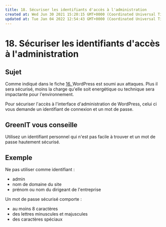 ```yaml
---
title: 18. Sécuriser les identifiants d'accès à l'administration
created at: Wed Jun 30 2021 15:20:15 GMT+0000 (Coordinated Universal Time)
updated at: Tue Jan 04 2022 12:54:43 GMT+0000 (Coordinated Universal Time)
---
```


# 18. Sécuriser les identifiants d'accès à l'administration

## Sujet

Comme indiqué dans le fiche [16. ](/Guide%20des%20'n'%20bonnes%20pratiques%20pour%20WordPress%20&%20Personnas/Guide%20des%20'n'%20bonnes%20pratiques%20pour%20WordPress%20&%20Personnas/16.%20S%C3%A9curiser%20l'acc%C3%A8s%20%C3%A0%20l'administration.md) WordPress est soumi aux attaques. Plus il sera sécurisé, moins la charge qu'elle soit energétique ou technique sera impactante pour l'environnement.

Pour sécuriser l'accès à l'interface d'administration de WordPress, celui ci vous demande un identifiant de connexion et un mot de passe.

## GreenIT vous conseille

Utilisez un identifiant personnel qui n'est pas facile à trouver et un mot de passe hautement sécurisé.

## Exemple

Ne pas utiliser comme identifiant :

- admin
- nom de domaine du site
- prénom ou nom du dirigeant de l'entreprise

Un mot de passe sécurisé comporte :

- au moins 8 caractères
- des lettres minuscules et majuscules
- des caractères spéciaux
